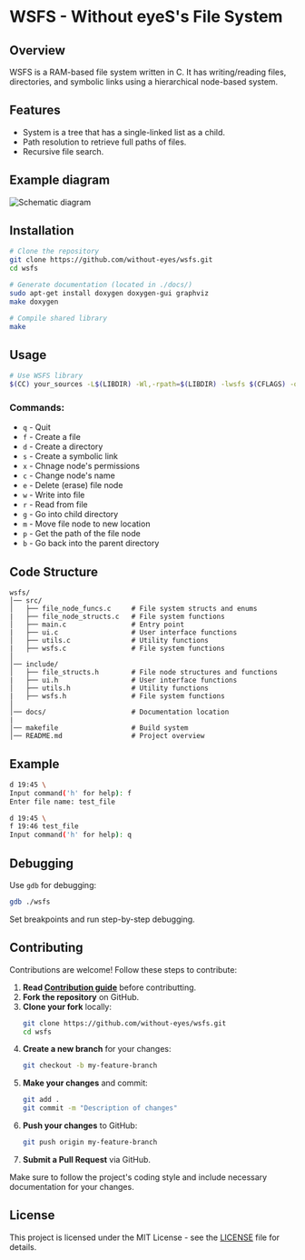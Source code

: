 # WSFS - Without eyeS's File System

## Overview

WSFS is a RAM-based file system written in C. It has writing/reading files, directories, and symbolic links using a hierarchical node-based system.

## Features

- System is a tree that has a single-linked list as a child.
- Path resolution to retrieve full paths of files.
- Recursive file search.

## Example diagram

![Schematic diagram](diagram.png?)

## Installation

```sh
# Clone the repository
git clone https://github.com/without-eyes/wsfs.git
cd wsfs

# Generate documentation (located in ./docs/)
sudo apt-get install doxygen doxygen-gui graphviz
make doxygen

# Compile shared library
make
```

## Usage

```sh
# Use WSFS library
$(CC) your_sources -L$(LIBDIR) -Wl,-rpath=$(LIBDIR) -lwsfs $(CFLAGS) -o $@
```

### Commands:

- `q` - Quit
- `f` - Create a file
- `d` - Create a directory
- `s` - Create a symbolic link
- `x` - Chnage node's permissions
- `c` - Change node's name
- `e` - Delete (erase) file node
- `w` - Write into file
- `r` - Read from file
- `g` - Go into child directory
- `m` - Move file node to new location
- `p` - Get the path of the file node
- `b` - Go back into the parent directory

## Code Structure

```
wsfs/
│── src/
│   ├── file_node_funcs.c     # File system structs and enums
|   ├── file_node_structs.c   # File system functions
│   ├── main.c                # Entry point
|   ├── ui.c                  # User interface functions
│   ├── utils.c               # Utility functions
|   ├── wsfs.c                # File system functions
│
│── include/
│   ├── file_structs.h        # File node structures and functions
|   ├── ui.h                  # User interface functions
│   ├── utils.h               # Utility functions
|   ├── wsfs.h                # File system functions
│
│── docs/                     # Documentation location
|
│── makefile                  # Build system
│── README.md                 # Project overview
```

## Example

```sh
d 19:45 \
Input command('h' for help): f
Enter file name: test_file

d 19:45 \
f 19:46 test_file
Input command('h' for help): q
```

## Debugging

Use `gdb` for debugging:

```sh
gdb ./wsfs
```

Set breakpoints and run step-by-step debugging.

## Contributing

Contributions are welcome! Follow these steps to contribute:

1. **Read [Contribution guide](CONTRIBUTING.md)** before contributting.
2. **Fork the repository** on GitHub.
3. **Clone your fork** locally:
   ```sh
   git clone https://github.com/without-eyes/wsfs.git
   cd wsfs
   ```
4. **Create a new branch** for your changes:
   ```sh
   git checkout -b my-feature-branch
   ```
5. **Make your changes** and commit:
   ```sh
   git add .
   git commit -m "Description of changes"
   ```
6. **Push your changes** to GitHub:
   ```sh
   git push origin my-feature-branch
   ```
7. **Submit a Pull Request** via GitHub.

Make sure to follow the project's coding style and include necessary documentation for your changes.

## License

This project is licensed under the MIT License - see the [LICENSE](LICENSE) file for details.

